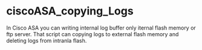 # ciscoASA_copying_Logs
In Cisco ASA you can writing internal log buffer only iternal flash memory or ftp server. That script can copying logs to external flash memory and deleting logs from intranla flash.
